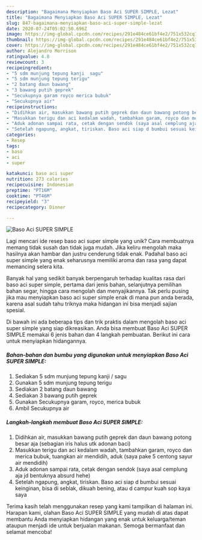 ```yaml
---
description: "Bagaimana Menyiapkan Baso Aci SUPER SIMPLE, Lezat"
title: "Bagaimana Menyiapkan Baso Aci SUPER SIMPLE, Lezat"
slug: 847-bagaimana-menyiapkan-baso-aci-super-simple-lezat
date: 2020-07-24T05:02:50.696Z
image: https://img-global.cpcdn.com/recipes/291e484ce61bf4e2/751x532cq70/baso-aci-super-simple-foto-resep-utama.jpg
thumbnail: https://img-global.cpcdn.com/recipes/291e484ce61bf4e2/751x532cq70/baso-aci-super-simple-foto-resep-utama.jpg
cover: https://img-global.cpcdn.com/recipes/291e484ce61bf4e2/751x532cq70/baso-aci-super-simple-foto-resep-utama.jpg
author: Alejandro Morrison
ratingvalue: 4.8
reviewcount: 3
recipeingredient:
- "5 sdm munjung tepung kanji  sagu"
- "5 sdm munjung tepung terigu"
- "2 batang daun bawang"
- "3 bawang putih geprek"
- "Secukupnya garam royco merica bubuk"
- "Secukupnya air"
recipeinstructions:
- "Didihkan air, masukkan bawang putih geprek dan daun bawang potong besar aja (sebagian iris halus utk adonan baci)"
- "Masukkan terigu dan aci kedalam wadah, tambahkan garam, royco dan merica bubuk, tuangkan air mendidih, aduk (saya pake 5 centong sayur air mendidih)"
- "Aduk adonan sampai rata, cetak dengan sendok (saya asal cemplung aja jd bentuknya absurd hehe)"
- "Setelah ngapung, angkat, tiriskan. Baso aci siap d bumbui sesuai keinginan, bisa di seblak, dikuah bening, atau d campur kuah sop kaya saya"
categories:
- Resep
tags:
- baso
- aci
- super

katakunci: baso aci super 
nutrition: 273 calories
recipecuisine: Indonesian
preptime: "PT16M"
cooktime: "PT46M"
recipeyield: "3"
recipecategory: Dinner

---
```



![Baso Aci SUPER SIMPLE](https://img-global.cpcdn.com/recipes/291e484ce61bf4e2/751x532cq70/baso-aci-super-simple-foto-resep-utama.jpg)

Lagi mencari ide resep baso aci super simple yang unik? Cara membuatnya memang tidak susah dan tidak juga mudah. Jika keliru mengolah maka hasilnya akan hambar dan justru cenderung tidak enak. Padahal baso aci super simple yang enak seharusnya memiliki aroma dan rasa yang dapat memancing selera kita.

Banyak hal yang sedikit banyak berpengaruh terhadap kualitas rasa dari baso aci super simple, pertama dari jenis bahan, selanjutnya pemilihan bahan segar, hingga cara mengolah dan menyajikannya. Tak perlu pusing jika mau menyiapkan baso aci super simple enak di mana pun anda berada, karena asal sudah tahu triknya maka hidangan ini bisa menjadi sajian spesial.




Di bawah ini ada beberapa tips dan trik praktis dalam mengolah baso aci super simple yang siap dikreasikan. Anda bisa membuat Baso Aci SUPER SIMPLE memakai 6 jenis bahan dan 4 langkah pembuatan. Berikut ini cara untuk menyiapkan hidangannya.

<!--inarticleads1-->

##### Bahan-bahan dan bumbu yang digunakan untuk menyiapkan Baso Aci SUPER SIMPLE:

1. Sediakan 5 sdm munjung tepung kanji / sagu
1. Gunakan 5 sdm munjung tepung terigu
1. Sediakan 2 batang daun bawang
1. Sediakan 3 bawang putih geprek
1. Gunakan Secukupnya garam, royco, merica bubuk
1. Ambil Secukupnya air




<!--inarticleads2-->

##### Langkah-langkah membuat Baso Aci SUPER SIMPLE:

1. Didihkan air, masukkan bawang putih geprek dan daun bawang potong besar aja (sebagian iris halus utk adonan baci)
1. Masukkan terigu dan aci kedalam wadah, tambahkan garam, royco dan merica bubuk, tuangkan air mendidih, aduk (saya pake 5 centong sayur air mendidih)
1. Aduk adonan sampai rata, cetak dengan sendok (saya asal cemplung aja jd bentuknya absurd hehe)
1. Setelah ngapung, angkat, tiriskan. Baso aci siap d bumbui sesuai keinginan, bisa di seblak, dikuah bening, atau d campur kuah sop kaya saya




Terima kasih telah menggunakan resep yang kami tampilkan di halaman ini. Harapan kami, olahan Baso Aci SUPER SIMPLE yang mudah di atas dapat membantu Anda menyiapkan hidangan yang enak untuk keluarga/teman ataupun menjadi ide untuk berjualan makanan. Semoga bermanfaat dan selamat mencoba!

